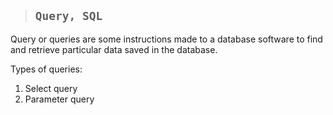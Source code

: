 > ## ```Query, SQL```

Query or queries are some instructions made to a database software to find and retrieve particular data saved in the database.

Types of queries:

1. Select query
2. Parameter query